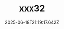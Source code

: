 ---
title: xxx32
level: Średni
slug: xxx32
recomended: true
category: babeczki-i-muffiny
calories: '2323'
protein: '32'
fat: '2332'
carbs: '23'
fiber: '23'
time: '23'
image: /images/recipes/babeczki-i-muffiny/xxx32/hero_xxx32_23362162-v-1080x1447.webp
description: sdfsdfsdf
ingredients:
  - sdfsfd
  - sfssf
  - sffsfsd
  - sfssf
steps:
  - title: sdfdsf
    description:
      - sdfsdfsdf
    image: >-
      /images/recipes/babeczki-i-muffiny/xxx32/step_0_xxx32_23362204-v-1080x1369.webp
date: '2025-06-18T21:19:17.642Z'
---
